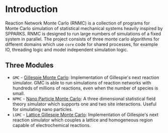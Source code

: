 # Introduction 
Reaction Network Monte Carlo (RNMC) is a collection of programs for Monte Carlo simulation of statistical mechanical systems heavily inspired by SPPARKS. RNMC is designed to run large numbers of simulations of a fixed system in parallel. The project consists of three monte carlo algorithms for different domains which use `core` code for shared processes, for example IO, threading logic and model independent simulation logic.

## Three Modules
- `GMC` - [Gillespie Monte Carlo](./GMC.md): Implementation of Gillespie's next reaction simulator. GMC is able to run simulations of reaction networks with hundreds of millions of reactions, even when the number of species is small.
- `NPMC` - [Nano Particle Monte Carlo](./NPMC.md): A three dimensional statistical field theory simulator which supports one and two site interactions. Useful for simulating nano particles.
- `LGMC` - [Lattice Gillespie Monte Carlo](./NPMC.md):  Implementation of Gillespie's next reaction simulator which couples a lattice and homogeneous region capable of electrochemical reactions.
